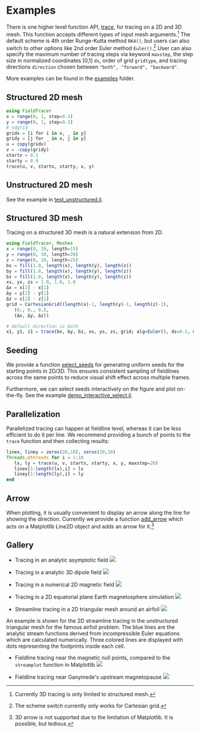 # Examples

There is one higher level function API, [trace](https://henry2004y.github.io/FieldTracer.jl/dev/internal/#FieldTracer.trace-Tuple), for tracing on a 2D and 3D mesh.
This function accepts different types of input mesh arguments.[^1]
The default scheme is 4th order Runge-Kutta method `RK4()`, but users can also switch to other options like 2nd order Euler method `Euler()`.[^2]
User can also specify the maximum number of tracing steps via keyword `maxstep`, the step size in normalized coordinates [0,1] `ds`, order of grid `gridtype`, and tracing directions `direction` chosen between `"both", "forward", "backward"`.

More examples can be found in the [examples](https://github.com/henry2004y/FieldTracer.jl/tree/master/examples) folder.

[^1]: Currently 3D tracing is only limited to structured mesh.
[^2]: The scheme switch currently only works for Cartesian grid.

## Structured 2D mesh

```julia
using FieldTracer
x = range(0, 1, step=0.1)
y = range(0, 1, step=0.1)
# ndgrid
gridx = [i for i in x, _ in y]
gridy = [j for _ in x, j in y]
u = copy(gridx)
v = -copy(gridy)
startx = 0.1
starty = 0.9
trace(u, v, startx, starty, x, y)
```

## Unstructured 2D mesh

See the example in [test_unstructured.jl](https://github.com/henry2004y/FieldTracer.jl/tree/master/test/test_unstructured.jl).

## Structured 3D mesh

Tracing on a structured 3D mesh is a natural extension from 2D.

```julia
using FieldTracer, Meshes
x = range(0, 10, length=15)
y = range(0, 10, length=20)
z = range(0, 10, length=25)
bx = fill(1.0, length(x), length(y), length(z))
by = fill(1.0, length(x), length(y), length(z))
bz = fill(1.0, length(x), length(y), length(z))
xs, ys, zs = 1.0, 1.0, 1.0
Δx = x[2] - x[1]
Δy = y[2] - y[1]
Δz = z[2] - z[1]
grid = CartesianGrid((length(x)-1, length(y)-1, length(z)-1),
   (0., 0., 0.),
   (Δx, Δy, Δz))

# default direction is both
x1, y1, z1 = trace(bx, by, bz, xs, ys, zs, grid; alg=Euler(), ds=0.2, maxstep=200)
```

## Seeding

We provide a function [select_seeds](https://henry2004y.github.io/FieldTracer.jl/dev/internal/#FieldTracer.select_seeds-Tuple{Any,%20Any}) for generating uniform seeds for the starting points in 2D/3D.
This ensures consistent sampling of fieldlines across the same points to reduce visual shift effect across multiple frames.

Furthermore, we can select seeds interactively on the figure and plot on-the-fly. See the example [demo\_interactive\_select.jl](https://github.com/henry2004y/FieldTracer.jl/tree/master/examples/demo_interactive_select.jl).

## Parallelization

Parallelized tracing can happen at fieldline level, whereas it can be less efficient to do it per line. We recommend providing a bunch of points to the `trace` function and then collecting results:

```julia
linex, liney = zeros(20,10), zeros(20,10)
Threads.@threads for i = 1:10
   lx, ly = trace(u, v, startx, starty, x, y, maxstep=20)
   linex[1:length(lx),i] = lx
   liney[1:length(ly),i] = ly
end
```

## Arrow

When plotting, it is usually convenient to display an arrow along the line for showing the direction.
Currently we provide a function [add_arrow](https://henry2004y.github.io/FieldTracer.jl/dev/internal/#FieldTracer.add_arrow) which acts on a Matplotlib Line2D object and adds an arrow for it.[^3]

[^3]: 3D arrow is not supported due to the limitation of Matplotlib. It is possible, but tedious.

## Gallery

* Tracing in an analytic asymptotic field
![](figures/trace_asymptote.png)

* Tracing in a analytic 3D dipole field
![](figures/trace_dipole.png)

* Tracing in a numerical 2D magnetic field
![](figures/BxBz_y0cut.png)

* Tracing in a 2D equatorial plane Earth magnetosphere simulation
![](figures/trace_streamline_2Dmagnetosphere.png)

* Streamline tracing in a 2D triangular mesh around an airfoil
![](figures/trace_streamline_2Dunstructured.png)

An example is shown for the 2D streamline tracing in the unstructured triangular mesh for the famous airfoil problem. The blue lines are the analytic stream functions derived from incompressible Euler equations which are calculated numerically. Three colored lines are displayed with dots representing the footprints inside each cell.

* Fieldline tracing near the magnetic null points, compared to the `streamplot` function in Matplotlib
![](figures/x_o_point.png)

* Fieldline tracing near Ganymede's upstream magnetopause
![](figures/trace_magnetopause_ganymede.png)
